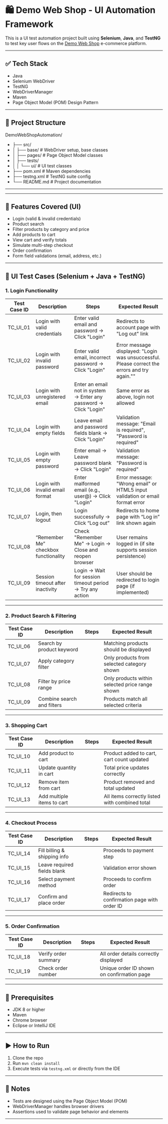 # 🛍️ Demo Web Shop - UI Automation Framework

This is a UI test automation project built using **Selenium**, **Java**, and **TestNG** to test key user flows on the [Demo Web Shop](https://demowebshop.tricentis.com/) e-commerce platform.

---

## ✅ Tech Stack

- Java
- Selenium WebDriver
- TestNG
- WebDriverManager
- Maven
- Page Object Model (POM) Design Pattern

---

## 📁 Project Structure
DemoWebShopAutomation/
- ├── src/
- │ ├── base/ # WebDriver setup, base classes
- │ ├── pages/ # Page Object Model classes
- │ ├── tests/
- │ │ └── ui/ # UI test classes
- ├── pom.xml # Maven dependencies
- ├── testng.xml # TestNG suite config
- └── README.md # Project documentation

---

---

## 🚀 Features Covered (UI)

- Login (valid & invalid credentials)
- Product search
- Filter products by category and price
- Add products to cart
- View cart and verify totals
- Simulate multi-step checkout
- Order confirmation
- Form field validations (email, address, etc.)

---

## 🧪 UI Test Cases (Selenium + Java + TestNG)

### 1. **Login Functionality**
| Test Case ID | Description | Steps | Expected Result |
|--------------|-------------|-----------------|-----------------|
| TC_UI_01 | Login with valid credentials | Enter valid email and password → Click "Login" |Redirects to account page with "Log out" link |
| TC_UI_02 | Login with invalid password |Enter valid email, incorrect password → Click "Login" | Error message displayed: "Login was unsuccessful. Please correct the errors and try again."" |
| TC_UI_03 | Login with unregistered email | Enter an email not in system → Enter any password → Click "Login" | Same error as above, login not allowed |
| TC_UI_04 | Login with empty fields | Leave email and password fields blank → Click "Login" | Validation message: "Email is required", "Password is required" |
| TC_UI_05 | 	Login with empty password | Enter email → Leave password blank → Click "Login" | Validation message: "Password is required" |
| TC_UI_06 | Login with invalid email format | Enter malformed email (e.g., user@) → Click "Login" | Error message: "Wrong email" or HTML5 input validation or email format error |
| TC_UI_07 | Login, then logout | Login successfully → Click “Log out” | Redirects to home page with “Log in” link shown again |
| TC_UI_08 | “Remember Me” checkbox functionality | Check "Remember Me" → Login → Close and reopen browser | User remains logged in (if site supports session persistence)|
| TC_UI_09 | 	Session timeout after inactivity | Login → Wait for session timeout period → Try any action | User should be redirected to login page (if implemented) |

---

### 2. **Product Search & Filtering**
| Test Case ID | Description | Steps | Expected Result |
|--------------|-------------|-----------------|-----------------|
| TC_UI_06 | Search by product keyword | | Matching products should be displayed |
| TC_UI_07 | Apply category filter | | Only products from selected category shown |
| TC_UI_08 | Filter by price range | | Only products within selected price range shown |
| TC_UI_09 | Combine search and filters | | Products match all selected criteria |

---

### 3. **Shopping Cart**
| Test Case ID | Description | Steps | Expected Result |
|--------------|-------------|-----------------|-----------------|
| TC_UI_10 | Add product to cart | | Product added to cart, cart count updated |
| TC_UI_11 | Update quantity in cart | | Total price updates correctly |
| TC_UI_12 | Remove item from cart | | Product removed and total updated |
| TC_UI_13 | Add multiple items to cart | | All items correctly listed with combined total |

---

### 4. **Checkout Process**
| Test Case ID | Description | Steps | Expected Result |
|--------------|-------------|-----------------|-----------------|
| TC_UI_14 | Fill billing & shipping info | | Proceeds to payment step |
| TC_UI_15 | Leave required fields blank | | Validation error shown |
| TC_UI_16 | Select payment method | | Proceeds to confirm order |
| TC_UI_17 | Confirm and place order |  | Redirects to confirmation page with order ID |

---

### 5. **Order Confirmation**
| Test Case ID | Description | Steps | Expected Result |
|--------------|-------------|-----------------|-----------------|
| TC_UI_18 | Verify order summary | | All order details correctly displayed |
| TC_UI_19 | Check order number | | Unique order ID shown on confirmation page |

---

## 🧰 Prerequisites

- JDK 8 or higher
- Maven
- Chrome browser
- Eclipse or IntelliJ IDE

---

## ▶️ How to Run

1. Clone the repo
2. Run `mvn clean install`
3. Execute tests via `testng.xml` or directly from the IDE

---

## 📌 Notes

- Tests are designed using the Page Object Model (POM)
- WebDriverManager handles browser drivers
- Assertions used to validate page behavior and elements

---




